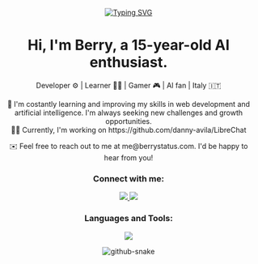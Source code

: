 <p align="center">
  <a href="https://git.io/typing-svg">
    <img src="https://readme-typing-svg.demolab.com?font=Fira+Code&weight=600&size=25&pause=1000&center=true&vCenter=true&width=435&lines=Hi+There!+%F0%9F%91%8B;I'm+Berry" alt="Typing SVG">
  </a>
</p>


<h1 align="center">Hi, I'm Berry, a 15-year-old AI enthusiast.</h1>

<p align="center">
  Developer ⚙️ | Learner 👨‍💻 | Gamer 🎮 | AI fan | Italy 🇮🇹
</p>

<p align="center">
  🌱 I'm costantly learning and improving my skills in web development and artificial intelligence. I'm always seeking new challenges and growth opportunities.
  <br>
  👨‍💻 Currently, I'm working on https://github.com/danny-avila/LibreChat
  <br>
</p>

<p align="center">
  ✉️ Feel free to reach out to me at me@berrystatus.com. I'd be happy to hear from you!
</p>

<h3 align="center">Connect with me:</h3>

<p align="center">
  <a href="https://twitter.com/@Berry13000">
    <img src="https://skillicons.dev/icons?i=twitter" />
  </a>
  <a href="https://discordapp.com/users/777604723435896843">
    <img src="https://skillicons.dev/icons?i=discord" />
  </a>
</p>


<h3 align="center">Languages and Tools:</h3>
<p align="center">
  <a href="https://skillicons.dev">
    <img src="https://skillicons.dev/icons?i=ts,js,react,vscode,unreal,cloudflare,mongodb,firebase,docker,discord,arduino,raspberrypi,linux,bash,blender,gcp,git,nginx,pytorch" />
  </a>
</p>

<div align="center">
  <picture>
  <source media="(prefers-color-scheme: dark)" srcset="https://github.com/Berry-13/Berry-13/blob/output/github-contribution-grid-snake-dark.svg" />
  <source media="(prefers-color-scheme: light)" srcset="https://github.com/Berry-13/Berry-13/blob/output/github-contribution-grid-snake.svg" />
  <img alt="github-snake" src="github-snake.svg" />
</picture>
</div>
